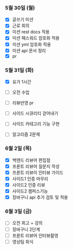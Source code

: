 ### 5월 30일 (월)
- [x] 글쓰기 미션
- [x] 근로 회의
- [x] 미션 rest docs 적용
- [x] 미션 패스워드 암호화 적용
- [x] 미션 yml 암호화 적용
- [x] 미션 api 문서 정리
- [x] pr

### 5월 31일 (화)
- [x] 요가 1시간
- [ ] 오전 수업
- [ ] 리뷰반영 pr
- [ ] 사이드 시큐리티 걷어내기
- [ ] 사이드 카테고리 기능 구현
- [ ] 알고리즘 2문제


### 6월 2일 (목)
- [x] 백엔드 리뷰어 편집점
- [x] 프론트 리뷰어 질문지 작성
- [x] 프론트 리뷰이 인터뷰 가이드
- [x] 사이드1 인증 마무리
- [x] 사이드2 인증 리뷰
- [x] 사이드2 캠퍼스기능
- [x] 장바구니 api 추가 검토 및 적용

### 6월 3일 (금)
- [ ] 오전 회고 + 강의
- [ ] 장바구니 2단계
- [ ] 프론트 리뷰어 인터뷰촬영
- [ ] 영상팀 회식
